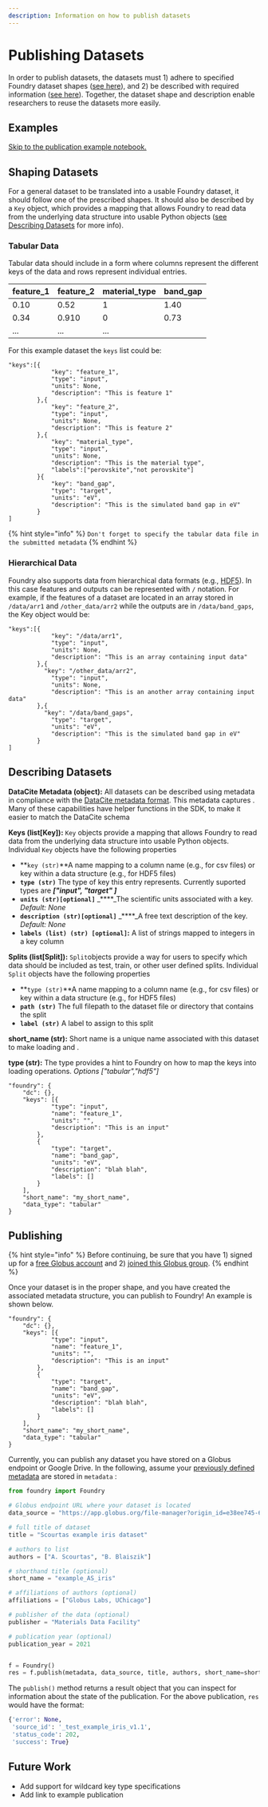 ```yaml
---
description: Information on how to publish datasets
---
```


# Publishing Datasets

In order to publish datasets, the datasets must 1\) adhere to specified Foundry dataset shapes \([see here](publishing-datasets.md#shaping-datasets)\), and 2\)  be described with required information \([see here](publishing-datasets.md#describing-datasets)\). Together, the dataset shape and description enable researchers to reuse the datasets more easily.

## Examples

[Skip to the publication example notebook.](https://github.com/MLMI2-CSSI/foundry/blob/master/examples/foundry_publication_example.ipynb)

## Shaping Datasets

For a general dataset to be translated into a usable Foundry dataset, it should follow one of the prescribed shapes. It should also be described by a `Key` object, which provides a mapping that allows Foundry to read data from the underlying data structure into usable Python objects \([see Describing Datasets](publishing-datasets.md#describing-datasets) for more info\). 

### **Tabular Data**

Tabular data should include in a form where columns represent the different keys of the data and rows represent individual entries.

| **feature\_1** | **feature\_2** | **material\_type** | band\_gap |
| :--- | :--- | :--- | :--- |
| 0.10 | 0.52 | 1 | 1.40 |
| 0.34 | 0.910 | 0 | 0.73 |
| ... | ... | ... |  |

For this example dataset the `keys` list could be:  

```text
"keys":[{
		 	"key": "feature_1",
			"type": "input",
			"units": None,
			"description": "This is feature 1"
		},{
			"key": "feature_2",
			"type": "input",
			"units": None,
			"description": "This is feature 2"
		},{
			"key": "material_type",
			"type": "input",
			"units": None,
			"description": "This is the material type",
			"labels":["perovskite","not perovskite"]
		}{
			"key": "band_gap",
			"type": "target",
			"units": "eV",
			"description": "This is the simulated band gap in eV"
		}
]
```

{% hint style="info" %}
`Don't forget to specify the tabular data file in the submitted metadata`
{% endhint %}

### Hierarchical Data

Foundry also supports data from hierarchical data formats \(e.g., [HDF5](https://www.h5py.org)\). In this case features and outputs can be represented with `/` notation. For example, if the features of a dataset are located in an array stored in `/data/arr1` and `/other_data/arr2` while the outputs are in `/data/band_gaps`, the Key object would be:

```text
"keys":[{
			"key": "/data/arr1",
			"type": "input",
			"units": None,
			"description": "This is an array containing input data"
		},{
		  "key": "/other_data/arr2",
			"type": "input",
			"units": None,
			"description": "This is an another array containing input data"
		},{
		  "key": "/data/band_gaps",
			"type": "target",
			"units": "eV",
			"description": "This is the simulated band gap in eV"
		}
]
```

## Describing Datasets

**DataCite Metadata \(object\):** All datasets can be described using metadata in compliance with the [DataCite metadata format](https://schema.datacite.org). This metadata captures . Many of these capabilities have helper functions in the SDK, to make it easier to match the DataCite schema

**Keys \(list\[Key\]\):** `Key` objects provide a mapping that allows Foundry to read data from the underlying data structure into usable Python objects. Individual `Key` objects have the following properties

* **`key (str)`**A name mapping to a column name \(e.g., for csv files\) or key within a data structure \(e.g., for HDF5 files\)
* **`type (str)`** The type of key this entry represents. Currently suported types are _**\["input", "target" \]**_
* **`units (str)[optional]`** _****_The scientific units associated with a key. _Default: None_
* **`description (str)[optional]`** _****_A free text description of the key. _Default: None_
* **`labels (list) (str) [optional]`:** A list of strings mapped to integers in a key column

**Splits \(list\[Split\]\):** `Split`objects provide a way for users to specify which data should be included as test, train, or other user defined splits. Individual `Split` objects have the following properties

* **`type (str)`**A name mapping to a column name \(e.g., for csv files\) or key within a data structure \(e.g., for HDF5 files\)
* **`path (str)`** The full filepath to the dataset file or directory that contains the split
* **`label (str)`** A label to assign to this split

**short\_name \(str\):** Short name is a unique name associated with this dataset to make loading and . 

**type \(str\):** The type provides a hint to Foundry on how to map the keys into loading operations. _Options \["tabular","hdf5"\]_

```text
"foundry": {
	"dc": {},
	"keys": [{
			"type": "input",
			"name": "feature_1",
			"units": "",
			"description": "This is an input"
		},
		{
			"type": "target",
			"name": "band_gap",
			"units": "eV",
			"description": "blah blah",
			"labels": []
		}
	],
	"short_name": "my_short_name",
	"data_type": "tabular"
}
```

## Publishing

{% hint style="info" %}
Before continuing, be sure that you have 1\) signed up for a [free Globus account](https://app.globus.org) and 2\) [joined this Globus group](https://app.globus.org/groups/cc192dca-3751-11e8-90c1-0a7c735d220a/about).
{% endhint %}

Once your dataset is in the proper shape, and you have created the associated metadata structure, you can publish to Foundry! An example is shown below.

```text
"foundry": {
	"dc": {},
	"keys": [{
			"type": "input",
			"name": "feature_1",
			"units": "",
			"description": "This is an input"
		},
		{
			"type": "target",
			"name": "band_gap",
			"units": "eV",
			"description": "blah blah",
			"labels": []
		}
	],
	"short_name": "my_short_name",
	"data_type": "tabular"
}
```

Currently, you can publish any dataset you have stored on a Globus endpoint or Google Drive. In the following, assume your [previously defined metadata](publishing-datasets.md#describing-datasets) are stored in `metadata` :

```python
from foundry import Foundry

# Globus endpoint URL where your dataset is located
data_source = "https://app.globus.org/file-manager?origin_id=e38ee745-6d04-11e5-ba46-22000b92c6ec&origin_path=%2Ffoundry%2F_test_blaiszik_foundry_iris_v1.2%2F"

# full title of dataset
title = "Scourtas example iris dataset"

# authors to list 
authors = ["A. Scourtas", "B. Blaiszik"]

# shorthand title (optional)
short_name = "example_AS_iris"

# affiliations of authors (optional)
affiliations = ["Globus Labs, UChicago"]

# publisher of the data (optional)
publisher = "Materials Data Facility"

# publication year (optional)
publication_year = 2021


f = Foundry()
res = f.publish(metadata, data_source, title, authors, short_name=short_name))
```

The `publish()` method returns a result object that you can inspect for information about the state of the publication. For the above publication, `res` would have the format:

```python
{'error': None,
 'source_id': '_test_example_iris_v1.1',
 'status_code': 202,
 'success': True}
```



## Future Work

* Add support for wildcard key type specifications
* Add link to example publication

